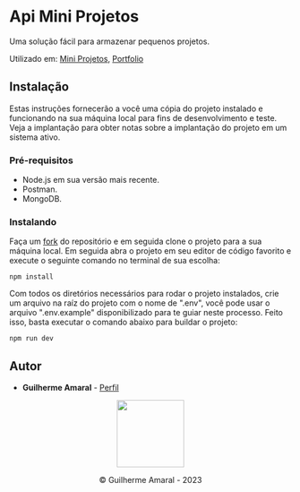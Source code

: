 # Api Mini Projetos

Uma solução fácil para armazenar pequenos projetos.

Utilizado em:
[Mini Projetos](https://github.com/Guimrl/mini-projetos),
[Portfolio](https://github.com/Guimrl/guimrl.github.io)

## Instalação

Estas instruções fornecerão a você uma cópia do projeto instalado e funcionando na
sua máquina local para fins de desenvolvimento e teste. Veja a implantação
para obter notas sobre a implantação do projeto em um sistema ativo.

### Pré-requisitos

- Node.js em sua versão mais recente.
- Postman.
- MongoDB.

### Instalando

Faça um [fork](https://docs.github.com/pt/get-started/quickstart/fork-a-repo) do repositório e em seguida clone o projeto para a sua máquina local.
Em seguida abra o projeto em seu editor de código favorito e execute o seguinte comando no terminal de sua escolha:

    npm install
    
Com todos os diretórios necessários para rodar o projeto instalados, crie um arquivo na raíz do projeto com o nome de ".env", você pode usar o arquivo ".env.example" disponibilizado para te guiar neste processo.
Feito isso, basta executar o comando abaixo para buildar o projeto:

    npm run dev
    
    
    
## Autor

  - **Guilherme Amaral** -
    [Perfil](https://github.com/Guimrl)


<div align="center">
    <img align="center" width='120px' src='https://user-images.githubusercontent.com/88007295/209672251-8a43d046-4dfb-44fe-b154-5b4d0f1e13b1.png'/>
</div>

<div align="center">
    <p> &copy; Guilherme Amaral - 2023 </p>
</div>

